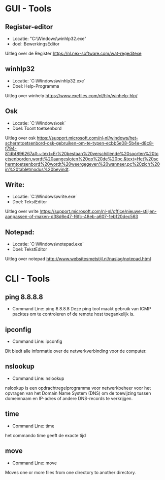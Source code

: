 # GUI - Tools
## Register-editor
- Locatie: "C:\Windows\winhlp32.exe"
- doel: BewerkingsEditor

Uitleg over de Register
https://nl.nex-software.com/wat-regeditexe

## winhlp32
 - Locatie: ´C:\Windows\winhlp32.exe´
 - Doel: Help-Programma

Uitleg over winhelp
https://www.exefiles.com/nl/hlp/winhelp-hlp/
## Osk
- Locatie: ´C:\Windows\osk´
- Doel: Toont toetsenbord

Uitleg over osk
https://support.microsoft.com/nl-nl/windows/het-schermtoetsenbord-osk-gebruiken-om-te-typen-ecbb5e08-5b4e-d8c8-f794-81dbf896267a#:~:text=Er%20bestaan%20verschillende%20soorten%20toetsenborden,wordt%20aangesloten%20op%20de%20pc.&text=Het%20schermtoetsenbord%20wordt%20weergegeven%20wanneer,pc%20zich%20in%20tabletmodus%20bevindt.
## Write:
- Locatie: ´C:\Windows\write.exe´
- Doel: TekstEditor

Uitleg over write
https://support.microsoft.com/nl-nl/office/nieuwe-stijlen-aanpassen-of-maken-d38d6e47-f6fc-48eb-a607-1eb120dec563
## Notepad:
- Locatie: ´C:\Windows\notepad.exe´
- Doel: TekstEditor

Uitleg over notepad
http://www.websitesmetstijl.nl/naslag/notepad.html
# CLI - Tools

## ping 8.8.8.8
- Command Line: ping 8.8.8.8
Deze ping tool maakt gebruik van ICMP packtes om te controleren of de remote host toegankelijk is.

## ipconfig 
- Command Line: ipconfig

Dit biedt alle informatie over de netwerkverbinding voor de computer.

## nslookup
- Command Line: nslookup

nslookup is een opdrachtregelprogramma voor netwerkbeheer voor het opvragen van het Domain Name System (DNS) om de toewijzing tussen domeinnaam en IP-adres of andere DNS-records te verkrijgen.

## time
- Command Line: time

het commando time geeft de exacte tijd 

## move
- Command Line: move           

Moves one or more files from one directory to another
               directory.
